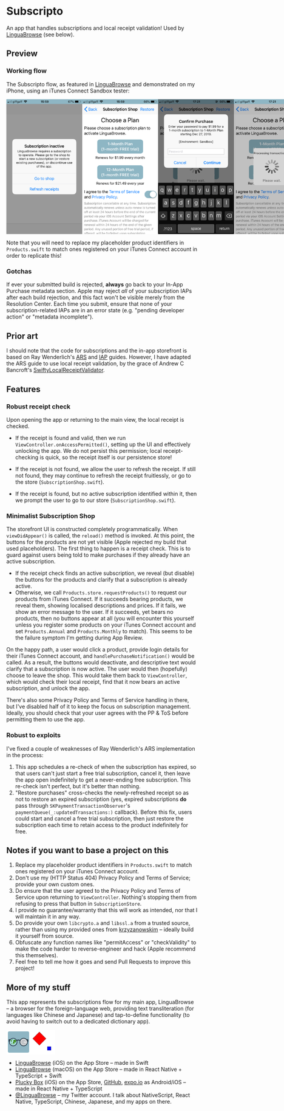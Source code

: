 # Subscripto

An app that handles subscriptions and local receipt validation! Used by [LinguaBrowse](https://itunes.apple.com/us/app/linguabrowse/id1281350165?ls=1&mt=8) (see below).

## Preview

### Working flow

The Subscripto flow, as featured in [LinguaBrowse](https://itunes.apple.com/us/app/linguabrowse/id1281350165?ls=1&mt=8) and demonstrated on my iPhone, using an iTunes Connect Sandbox tester:

<div style="display: flex; width: 100%;">
    <img src="/readme_img/0.PNG" width="200px"</img>
    <img src="/readme_img/1.PNG" width="200px"</img>
    <img src="/readme_img/2.PNG" width="200px"</img>
    <img src="/readme_img/3.PNG" width="200px"</img>
    <img src="/readme_img/4.PNG" width="200px"</img>
    <img src="/readme_img/5.PNG" width="200px"</img>
    <img src="/readme_img/6.PNG" width="200px"</img>
    <img src="/readme_img/7.PNG" width="200px"</img>
</div>

Note that you will need to replace my placeholder product identifiers in `Products.swift` to match ones registered on your iTunes Connect account in order to replicate this!

<!-- ### App Review flow -->

<!-- In the most recent App Review for [LinguaBrowse](https://itunes.apple.com/us/app/linguabrowse/id1281350165?ls=1&mt=8), the reviewer gave up at the "Processing transactions..." prompt on one review (first screenshot), and then found that no products were appearing at all on the second review (second screenshot; has also happened in previous reviews). Unfortunately, that's all the information I have. -->

<!-- As far as I can tell, they just needed more patience for the first failure (it's their own backend causing the delay, after all), but I'm baffled by the second failure; those products *should* be appearing, as they do on my phone. It could only be explained by iTunes Connect failing to pass a populated list of products with their appropriate names into the `productsRequestCompletionHandler?(products, nil)` handler in `IAPHelper.swift`'s `extension IAPHelper: SKProductsRequestDelegate`. -->

<!-- <div style="display: flex; width: 100%;">
    <img src="/readme_img/review1.PNG" width="400px"</img>
    <img src="/readme_img/review0.PNG" width="246px"</img>
</div> -->

<!-- **Alternative thought:** is there some issue with local receipt validation that I need to cater for in Apple's testing environment? -->

### Gotchas

If ever your submitted build is rejected, **always** go back to your In-App Purchase metadata section. Apple may reject *all* of your subscription IAPs after each build rejection, and this fact won't be visible merely from the Resolution Center. Each time you submit, ensure that none of your subscription-related IAPs are in an error state (e.g. "pending developer action" or "metadata incomplete").

## Prior art

I should note that the code for subscriptions and the in-app storefront is based on Ray Wenderlich's [ARS](https://www.raywenderlich.com/659-in-app-purchases-auto-renewable-subscriptions-tutorial) and [IAP](https://www.raywenderlich.com/5456-in-app-purchase-tutorial-getting-started) guides. However, I have adapted the ARS guide to use local receipt validation, by the grace of Andrew C Bancroft's [SwiftyLocalReceiptValidator](https://github.com/andrewcbancroft/SwiftyLocalReceiptValidator).


## Features

### Robust receipt check

Upon opening the app or returning to the main view, the local receipt is checked.

* If the receipt is found and valid, then we run `ViewController.onAccessPermitted()`, setting up the UI and effectively unlocking the app. We do not persist this permission; local receipt-checking is quick, so the receipt itself is our persistence store!

* If the receipt is not found, we allow the user to refresh the receipt. If still not found, they may continue to refresh the receipt fruitlessly, or go to the store (`SubscriptionShop.swift`).

* If the receipt is found, but no active subscription identified within it, then we prompt the user to go to our store (`SubscriptionShop.swift`). 

### Minimalist Subscription Shop

The storefront UI is constructed completely programmatically. When `viewDidAppear()` is called, the `reload()` method is invoked. At this point, the buttons for the products are not yet visible (Apple rejected my build that used placeholders). The first thing to happen is a receipt check. This is to guard against users being told to make purchases if they already have an active subscription.

* If the receipt check finds an active subscription, we reveal (but disable) the buttons for the products and clarify that a subscription is already active.
* Otherwise, we call `Products.store.requestProducts()` to request our products from iTunes Connect. If it succeeds bearing products, we reveal them, showing localised descriptions and prices. If it fails, we show an error message to the user. If it succeeds, yet bears no products, then no buttons appear at all (you will encounter this yourself unless you register some products on your iTunes Connect account and set `Products.Annual` and `Products.Monthly` to match). This seems to be the failure symptom I'm getting during App Review.

On the happy path, a user would click a product, provide login details for their iTunes Connect account, and `handlePurchaseNotification()` would be called. As a result, the buttons would deactivate, and descriptive text would clarify that a subscription is now active. The user would then (hopefully) choose to leave the shop. This would take them back to `ViewController`, which would check their local receipt, find that it now bears an active subscription, and unlock the app.

There's also some Privacy Policy and Terms of Service handling in there, but I've disabled half of it to keep the focus on subscription management. Ideally, you should check that your user agrees with the PP & ToS before permitting them to use the app. 

### Robust to exploits

I've fixed a couple of weaknesses of Ray Wenderlich's ARS implementation in the process:

1. This app schedules a re-check of when the subscription has expired, so that users can't just start a free trial subscription, cancel it, then leave the app open indefinitely to get a never-ending free subscription. This re-check isn't perfect, but it's better than nothing.
2. "Restore purchases" cross-checks the newly-refreshed receipt so as not to restore an expired subscription (yes, expired subscriptions **do** pass through `SKPaymentTransactionObserver`'s `paymentQueue(_:updatedTransactions:)` callback). Before this fix, users could start and cancel a free trial subscription, then just restore the subscription each time to retain access to the product indefinitely for free.

## Notes if you want to base a project on this

1. Replace my placeholder product identifiers in `Products.swift` to match ones registered on your iTunes Connect account.
2. Don't use my (HTTP Status 404) Privacy Policy and Terms of Service; provide your own custom ones.
3. Do ensure that the user agreed to the Privacy Policy and Terms of Service upon returning to `ViewController`. Nothing's stopping them from refusing to press that button in `SubscriptionStore`.
4. I provide no guarantee/warranty that this will work as intended, nor that I will maintain it in any way. 
5. Do provide your own `libcrypto.a` and `libssl.a` from a trusted source, rather than using my provided ones from [krzyzanowskim](https://github.com/krzyzanowskim/OpenSSL) – ideally build it yourself from source. 
6. Obfuscate any function names like "permitAccess" or "checkValidity" to make the code harder to reverse-engineer and hack (Apple recommend this themselves).
7. Feel free to tell me how it goes and send Pull Requests to improve this project!

## More of my stuff

This app represents the subscriptions flow for my main app, LinguaBrowse – a browser for the foreign-language web, providing text transliteration (for languages like Chinese and Japanese) and tap-to-define functionality (to avoid having to switch out to a dedicated dictionary app).

<div style="display: flex;">
    <img src="/readme_img/LinguaBrowse.PNG" width="64px"</img>
    <img src="/readme_img/TheBox.PNG" width="64px"</img>
</div>

* [LinguaBrowse](https://itunes.apple.com/us/app/linguabrowse/id1281350165?ls=1&mt=8) (iOS) on the App Store – made in Swift
* [LinguaBrowse](https://itunes.apple.com/gb/app/linguabrowse/id1422884180?mt=12) (macOS) on the App Store – made in React Native + TypeScript + Swift
* [Plucky Box](https://itunes.apple.com/us/app/plucky-box/id1375337845?ls=1&mt=8) (iOS) on the App Store, [GitHub](https://github.com/shirakaba/react-native-typescript-2d-game), [expo.io](https://expo.io/@bottledlogic/the-box) as Android/iOS – made in React Native + TypeScript
* [@LinguaBrowse](https://twitter.com/LinguaBrowse) – my Twitter account. I talk about NativeScript, React Native, TypeScript, Chinese, Japanese, and my apps on there.

